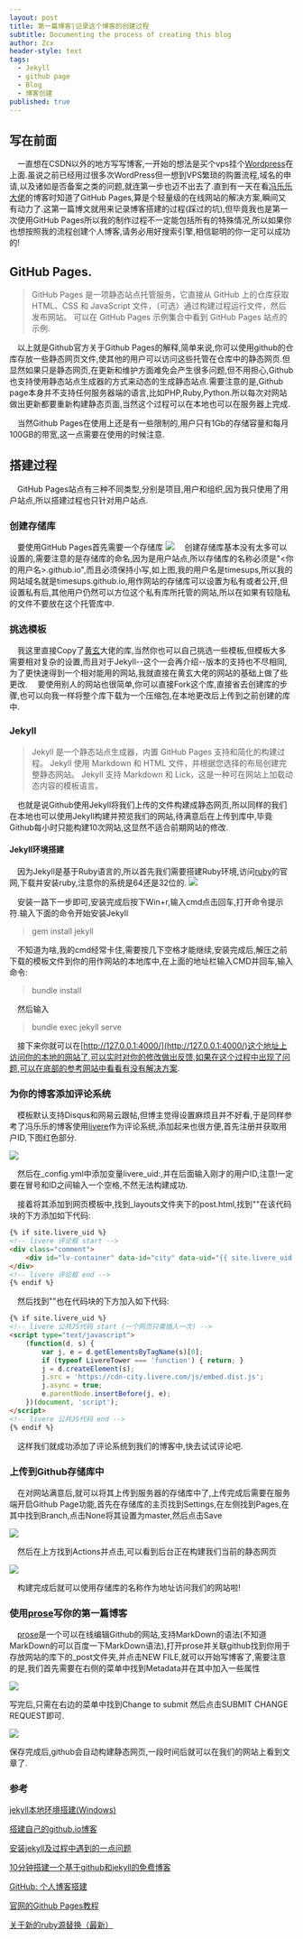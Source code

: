 ```yaml
---
layout: post
title: 第一篇博客|记录这个博客的创建过程
subtitle: Documenting the process of creating this blog
author: Zcx
header-style: text
tags:
  - Jekyll
  - github page
  - Blog
  - 博客创建
published: true
---
```

## 写在前面
&ensp;&ensp;一直想在CSDN以外的地方写写博客,一开始的想法是买个vps挂个[Wordpress](https://wordpress.org/)在上面.虽说之前已经用过很多次WordPress但一想到VPS繁琐的购置流程,域名的申请,以及诸如是否备案之类的问题,就连第一步也迈不出去了.直到有一天在看[冯乐乐大佬](http://candycat1992.github.io/2017/05/29/update-blog/)的博客时知道了GitHub Pages,算是个轻量级的在线网站的解决方案,瞬间又有动力了.这第一篇博文就用来记录博客搭建的过程(踩过的坑),但毕竟我也是第一次使用GitHub Pages所以我的制作过程不一定能包括所有的特殊情况,所以如果你也想按照我的流程创建个人博客,请务必用好搜索引擎,相信聪明的你一定可以成功的!
## GitHub Pages.
> GitHub Pages 是一项静态站点托管服务，它直接从 GitHub 上的仓库获取 HTML、CSS 和 JavaScript 文件，（可选）通过构建过程运行文件，然后发布网站。 可以在 GitHub Pages 示例集合中看到 GitHub Pages 站点的示例.

&ensp;&ensp;以上就是Github官方关于Github Pages的解释,简单来说,你可以使用github的仓库存放一些静态网页文件,使其他的用户可以访问这些托管在仓库中的静态网页.但显然如果只是静态网页,在更新和维护方面难免会产生很多问题,但不用担心,Github也支持使用静态站点生成器的方式来动态的生成静态站点.需要注意的是,Github page本身并不支持任何服务器端的语言,比如PHP,Ruby,Python.所以每次对网站做出更新都要重新构建静态页面,当然这个过程可以在本地也可以在服务器上完成.

&ensp;&ensp;当然Github Pages在使用上还是有一些限制的,用户只有1Gb的存储容量和每月100GB的带宽,这一点需要在使用的时候注意.
## 搭建过程

&ensp;&ensp;GitHub Pages站点有三种不同类型,分别是项目,用户和组织,因为我只使用了用户站点,所以搭建过程也只针对用户站点.

### 创建存储库
&ensp;&ensp;要使用GitHub Pages首先需要一个存储库
![]({{site.baseurl}}/img/post/2022-09-24-How-to-create-a-blog/pic_1.jpg)
&ensp;&ensp;创建存储库基本没有太多可以设置的,需要注意的是存储库的命名,因为是用户站点,所以存储库的名称必须是"<你的用户名>.github.io",而且必须保持小写,如上图,我的用户名是timesups,所以我的网站域名就是timesups.github.io,用作网站的存储库可以设置为私有或者公开,但设置私有后,其他用户仍然可以方位这个私有库所托管的网站,所以在如果有较隐私的文件不要放在这个托管库中.
### 挑选模板
&ensp;&ensp;我这里直接Copy了[黄玄](https://github.com/Huxpro/huxpro.github.io)大佬的库,当然你也可以自己挑选一些模板,但模板大多需要相对复杂的设置,而且对于Jekyll--这个一会再介绍--版本的支持也不尽相同,为了更快速得到一个相对能用的网站,我就直接在黄玄大佬的网站的基础上做了些更改.
&ensp;&ensp;要使用别人的网站也很简单,你可以直接Fork这个库,直接省去创建库的步骤,也可以向我一样将整个库下载为一个压缩包,在本地更改后上传到之前创建的库中.
### Jekyll
> Jekyll 是一个静态站点生成器，内置 GitHub Pages 支持和简化的构建过程。 Jekyll 使用 Markdown 和 HTML 文件，并根据您选择的布局创建完整静态网站。 Jekyll 支持 Markdown 和 Lick，这是一种可在网站上加载动态内容的模板语言。 

&ensp;&ensp;也就是说Github使用Jekyll将我们上传的文件构建成静态网页,所以同样的我们在本地也可以使用Jekyll构建并预览我们的网站,待满意后在上传到库中,毕竟Github每小时只能构建10次网站,这显然不适合前期网站的修改.
#### Jekyll环境搭建
&ensp;&ensp;因为Jekyll是基于Ruby语言的,所以首先我们需要搭建Ruby环境,访问[ruby](https://rubyinstaller.org/downloads/)的官网,下载并安装ruby,注意你的系统是64还是32位的.
![]({{site.baseurl}}/img/post/2022-09-24-How-to-create-a-blog/pic_2.jpg)

&ensp;&ensp;安装一路下一步即可,安装完成后按下Win+r,输入cmd点击回车,打开命令提示符.输入下面的命令开始安装Jekyll
> gem install jekyll

&ensp;&ensp;不知道为啥,我的cmd经常卡住,需要按几下空格才能继续,安装完成后,解压之前下载的模板文件到你的用作网站的本地库中,在上面的地址栏输入CMD并回车,输入命令:
> bundle install

&ensp;&ensp;然后输入

> bundle exec jekyll serve

&ensp;&ensp;接下来你就可以在[http://127.0.0.1:4000/](http://127.0.0.1:4000/)这个地址上访问你的本地的网站了,可以实时对你的修改做出反馈,如果在这个过程中出现了问题,可以在底部的参考网站中看看有没有解决方案.

### 为你的博客添加评论系统
&ensp;&ensp;模板默认支持Disqus和网易云跟帖,但博主觉得设置麻烦且并不好看,于是同样参考了冯乐乐的博客使用[livere](https://livere.com/)作为评论系统,添加起来也很方便,首先注册并获取用户ID,下图红色部分.

![]({{site.baseurl}}/img/post/2022-09-24-How-to-create-a-blog/pic_7.jpg)

&ensp;&ensp;然后在_config.yml中添加变量livere_uid:,并在后面输入刚才的用户ID,注意!一定要在冒号和ID之间输入一个空格,不然无法构建成功.

&ensp;&ensp;接着将其添加到网页模板中,找到_layouts文件夹下的post.html,找到"<!-- 网易云跟帖 评论框 end -->"在该代码块的下方添加如下代码:
````html
{% if site.livere_uid %}
<!-- livere 评论框 start -->
<div class="comment">
    <div id="lv-container" data-id="city" data-uid="{{ site.livere_uid }}"></div>
</div>
<!-- livere 评论框 end -->
{% endif %}
````
&ensp;&ensp;然后找到"<!-- disqus 公共JS代码 end -->"也在代码块的下方加入如下代码:

````html
{% if site.livere_uid %}
<!-- livere 公共JS代码 start (一个网页只需插入一次) -->
<script type="text/javascript">
    (function(d, s) {
        var j, e = d.getElementsByTagName(s)[0];
        if (typeof LivereTower === 'function') { return; }
        j = d.createElement(s);
        j.src = 'https://cdn-city.livere.com/js/embed.dist.js';
        j.async = true;
        e.parentNode.insertBefore(j, e);
    })(document, 'script');
</script>
<!-- livere 公共JS代码 end -->
{% endif %}

````
&ensp;&ensp;这样我们就成功添加了评论系统到我们的博客中,快去试试评论吧.


### 上传到Github存储库中

&ensp;&ensp;在对网站满意后,就可以将其上传到服务器的存储库中了,上传完成后需要在服务端开启Github Page功能,首先在存储库的主页找到Settings,在左侧找到Pages,在其中找到Branch,点击None将其设置为master,然后点击Save

![]({{site.baseurl}}/img/post/2022-09-24-How-to-create-a-blog/pic_3.jpg)

&ensp;&ensp;然后在上方找到Actions并点击,可以看到后台正在构建我们当前的静态网页

![]({{site.baseurl}}/img/post/2022-09-24-How-to-create-a-blog/pic_4.jpg)

&ensp;&ensp;构建完成后就可以使用存储库的名称作为地址访问我们的网站啦!

### 使用[prose](https://prose.io/)写你的第一篇博客
&ensp;&ensp;[prose](https://prose.io/)是一个可以在线编辑Github的网站,支持MarkDown的语法(不知道MarkDown的可以百度一下MarkDown语法),打开prose并关联github找到你用于存放网站的库下的_post文件夹,并点击NEW FILE,就可以开始写博客了,需要注意的是,我们首先需要在右侧的菜单中找到Metadata并在其中加入一些属性

![]({{site.baseurl}}/img/post/2022-09-24-How-to-create-a-blog/pic_5.jpg)

写完后,只需在右边的菜单中找到Change to submit 然后点击SUBMIT CHANGE REQUEST即可.

![]({{site.baseurl}}/img/post/2022-09-24-How-to-create-a-blog/pic_6.jpg)

保存完成后,github会自动构建静态网页,一段时间后就可以在我们的网站上看到文章了.


### 参考
[jekyll本地环境搭建(Windows)](https://www.likecs.com/show-947640.html)

[搭建自己的github.io博客](https://blog.csdn.net/qq_34106574/article/details/82704883)

[安装jekyll及过程中遇到的一点问题](https://blog.csdn.net/flysky_jay/article/details/106397264)

[10分钟搭建一个基于github和jekyll的免费博客](http://cenalulu.github.io/jekyll/how-to-build-a-blog-using-jekyll-markdown/)

[GitHub: 个人博客搭建](https://blog.csdn.net/qq_40928870/article/details/124026389)

[官网的Github Pages教程](https://docs.github.com/cn/pages/getting-started-with-github-pages/about-github-pages)

[关于新的ruby源替换（最新）](https://bbs.pinggu.org/jg/kaoyankaobo_kaoyan_9182823_1.html)
